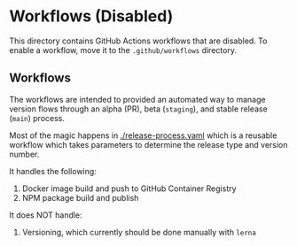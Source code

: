 # Workflows (Disabled)

This directory contains GitHub Actions workflows that are disabled. To enable a workflow, move it to the `.github/workflows` directory.

## Workflows

The workflows are intended to provided an automated way to manage version flows through an alpha (PR), beta (`staging`), and stable release (`main`) process.

Most of the magic happens in [./release-process.yaml](./release-process.yaml) which is a reusable workflow which takes parameters to determine the release type and version number.

It handles the following:

1. Docker image build and push to GitHub Container Registry
2. NPM package build and publish

It does NOT handle:

1. Versioning, which currently should be done manually with `lerna`
